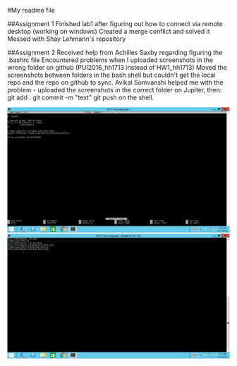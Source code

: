 #My readme file

##Assignment 1
Finished lab1 after figuring out how to connect via remote desktop (working on windows)
Created a merge conflict and solved it
Messed with Shay Lehmann's repository

##Assignment 2
Received help from Achilles Saxby regarding figuring the .bashrc file
Encountered problems when I uploaded screenshots in the wrong folder on github (PUI2016_hh1713 instead of HW1_hh1713)
Moved the screenshots between folders in the bash shell but couldn't get the local repo and the repo on github to sync.
Avikal Somvanshi helped me with the problem - uploaded the screenshots in the correct folder on Jupiter, then:
  git add .
  git commit -m "text"
  git push
on the shell.

![Screenshot 1 Assignment 2: my .bashrc](screenshot1.png)
![Screenshot 1 Assignment 2: my .bashrc](pwd_pui2016_pwd_screenshot.png)
